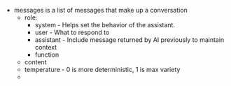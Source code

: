 * messages is a list of messages that make up a conversation
  * role:
    * system - Helps set the behavior of the assistant. 
    * user - What to respond to
    * assistant - Include message returned by AI previously to maintain context
    * function
  * content
  * temperature - 0 is more deterministic, 1 is max variety
  * 
